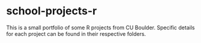 # school-projects-r
This is a small portfolio of some R projects from CU Boulder.
Specific details for each project can be found in their respective folders.
